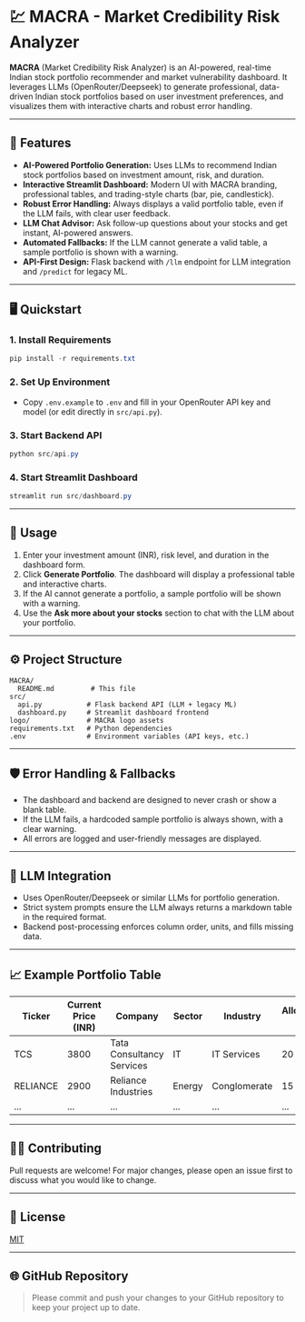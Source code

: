 # 💹 MACRA - Market Credibility Risk Analyzer

**MACRA** (Market Credibility Risk Analyzer) is an AI-powered, real-time Indian stock portfolio recommender and market vulnerability dashboard. It leverages LLMs (OpenRouter/Deepseek) to generate professional, data-driven Indian stock portfolios based on user investment preferences, and visualizes them with interactive charts and robust error handling.

---

## 🚀 Features
- **AI-Powered Portfolio Generation:** Uses LLMs to recommend Indian stock portfolios based on investment amount, risk, and duration.
- **Interactive Streamlit Dashboard:** Modern UI with MACRA branding, professional tables, and trading-style charts (bar, pie, candlestick).
- **Robust Error Handling:** Always displays a valid portfolio table, even if the LLM fails, with clear user feedback.
- **LLM Chat Advisor:** Ask follow-up questions about your stocks and get instant, AI-powered answers.
- **Automated Fallbacks:** If the LLM cannot generate a valid table, a sample portfolio is shown with a warning.
- **API-First Design:** Flask backend with `/llm` endpoint for LLM integration and `/predict` for legacy ML.

---

## 🖥️ Quickstart

### 1. Install Requirements
```powershell
pip install -r requirements.txt
```

### 2. Set Up Environment
- Copy `.env.example` to `.env` and fill in your OpenRouter API key and model (or edit directly in `src/api.py`).

### 3. Start Backend API
```powershell
python src/api.py
```

### 4. Start Streamlit Dashboard
```powershell
streamlit run src/dashboard.py
```

---

## 📝 Usage
1. Enter your investment amount (INR), risk level, and duration in the dashboard form.
2. Click **Generate Portfolio**. The dashboard will display a professional table and interactive charts.
3. If the AI cannot generate a portfolio, a sample portfolio will be shown with a warning.
4. Use the **Ask more about your stocks** section to chat with the LLM about your portfolio.

---

## ⚙️ Project Structure
```
MACRA/
  README.md         # This file
src/
  api.py           # Flask backend API (LLM + legacy ML)
  dashboard.py     # Streamlit dashboard frontend
logo/              # MACRA logo assets
requirements.txt   # Python dependencies
.env               # Environment variables (API keys, etc.)
```

---

## 🛡️ Error Handling & Fallbacks
- The dashboard and backend are designed to never crash or show a blank table.
- If the LLM fails, a hardcoded sample portfolio is always shown, with a clear warning.
- All errors are logged and user-friendly messages are displayed.

---

## 🤖 LLM Integration
- Uses OpenRouter/Deepseek or similar LLMs for portfolio generation.
- Strict system prompts ensure the LLM always returns a markdown table in the required format.
- Backend post-processing enforces column order, units, and fills missing data.

---

## 📈 Example Portfolio Table
| Ticker   | Current Price (INR) | Company                     | Sector      | Industry           | Allocation (%) | Risk Analysis         | Rationale              |
|----------|---------------------|-----------------------------|-------------|--------------------|----------------|----------------------|------------------------|
| TCS      | 3800                | Tata Consultancy Services   | IT          | IT Services        | 20             | Low risk, bluechip   | Largecap IT leader     |
| RELIANCE | 2900                | Reliance Industries         | Energy      | Conglomerate       | 15             | Moderate risk        | Diversified business   |
| ...      | ...                 | ...                         | ...         | ...                | ...            | ...                  | ...                    |

---

## 🧑‍💻 Contributing
Pull requests are welcome! For major changes, please open an issue first to discuss what you would like to change.

---

## 📄 License
[MIT](../LICENSE)

---

## 🌐 GitHub Repository
> Please commit and push your changes to your GitHub repository to keep your project up to date.
